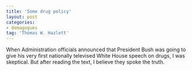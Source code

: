 ```yaml
---
title: 'Some drug policy'
layout: post
categories:
- demagogues
tag: 'Thomas W. Hazlett'
---
```


When Administration officials announced that President Bush was going to give his very first nationally televised White House speech on drugs, I was skeptical. But after reading the text, I believe they spoke the truth.